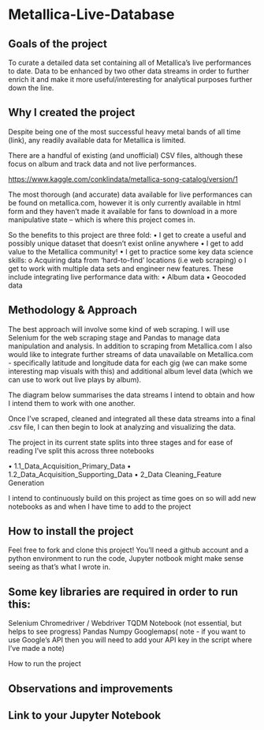 # Metallica-Live-Database

## Goals of the project

To curate a detailed data set containing all of Metallica’s live performances to date. Data to be enhanced by two other data streams in order to further enrich it and make it more useful/interesting for analytical purposes further down the line.

## Why I created the project 

Despite being one of the most successful heavy metal bands of all time (link), any readily available data for Metallica is limited. 

There are a handful of existing (and unofficial) CSV files, although these focus on album and track data and not live performances.

https://www.kaggle.com/conklindata/metallica-song-catalog/version/1

The most thorough (and accurate) data available for live performances can be found on metallica.com, however it is only currently available in html form and they haven’t made it available for fans to download in a more manipulative state – which is where this project comes in.

So the benefits to this project are three fold:
  •	I get to create a useful and possibly unique dataset that doesn’t exist online anywhere
  •	I get to add value to the Metallica community!
  •	I get to practice some key data science skills: 
    o Acquiring data from ‘hard-to-find’ locations (i.e web scraping)
    o	I get to work with multiple data sets and engineer new features. These include integrating live performance data with:
      •	Album data
      •	Geocoded data

## Methodology & Approach

The best approach will involve some kind of web scraping. I will use Selenium for the web scraping stage and Pandas to manage data manipulation and analysis. In addition to scraping from Metallica.com I also would like to integrate further streams of data unavailable on Metallica.com - specifically latitude and longitude data for each gig (we can make some interesting map visuals with this) and additional album level data (which we can use to work out live plays by album).

The diagram below summarises the data streams I intend to obtain and how I intend them to work with one another.

Once I’ve scraped, cleaned and integrated all these data streams into a final .csv file, I can then begin to look at analyzing and visualizing the data.

The project in its current state splits into three stages and for ease of reading I’ve split this across three notebooks

•	1.1_Data_Acquisition_Primary_Data
•	1.2_Data_Acquisition_Supporting_Data
•	2_Data Cleaning_Feature Generation

I intend to continuously build on this project as time goes on so will add new notebooks as and when I have time to add to the project

## How to install the project

Feel free to fork and clone this project! You’ll need a github account and a python environment to run the code, Jupyter notbook might make sense seeing as that’s what I wrote in.

## Some key libraries are required in order to run this:

Selenium
Chromedriver / Webdriver
TQDM Notebook (not essential, but helps to see progress)
Pandas
Numpy
Googlemaps( note - if you want to use Google’s API then you will need to add your API key in the script where I’ve made a note)

How to run the project

## Observations and improvements


## Link to your Jupyter Notebook






